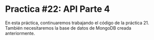 # Practica #22: API Parte 4
En esta práctica, continuaremos trabajando el código de la práctica 21. También necesitaremos la base de datos de MongoDB creada anteriormente.
